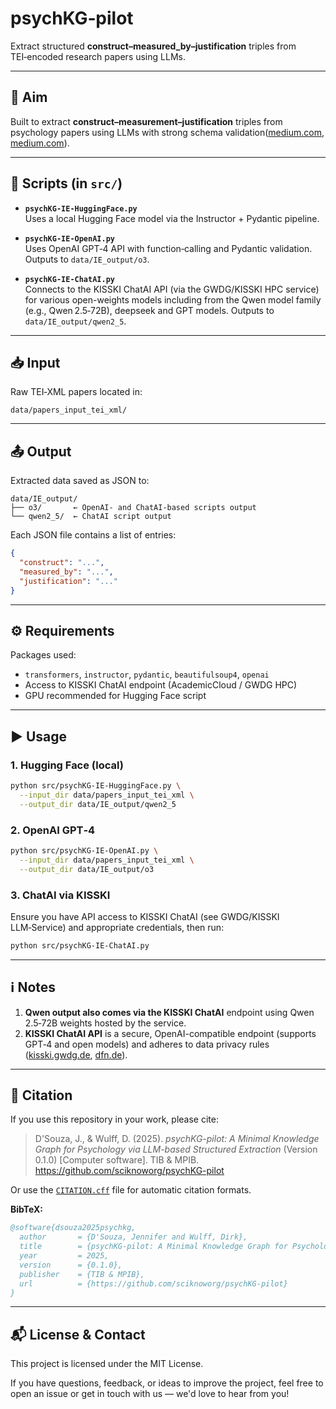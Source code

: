 # psychKG‑pilot

Extract structured **construct–measured_by–justification** triples from TEI‑encoded research papers using LLMs.

---

## 🚀 Aim

Built to extract **construct–measurement–justification** triples from psychology papers using LLMs with strong schema validation([medium.com](https://medium.com/%40jenlindadsouza/psychkg-how-to-build-a-minimal-knowledge-graph-for-psychology-fac0c76800ac?utm_source=chatgpt.com), [medium.com](https://medium.com/%40jenlindadsouza/how-i-get-llms-on-hugging-face-to-speak-structured-data-1fb34bf15792?utm_source=chatgpt.com)).

---

## 🧩 Scripts (in `src/`)

- **`psychKG-IE-HuggingFace.py`**  
  Uses a local Hugging Face model via the Instructor + Pydantic pipeline.

- **`psychKG-IE-OpenAI.py`**  
  Uses OpenAI GPT‑4 API with function‑calling and Pydantic validation. Outputs to `data/IE_output/o3`.

- **`psychKG-IE-ChatAI.py`**  
  Connects to the KISSKI ChatAI API (via the GWDG/KISSKI HPC service) for various open-weights models including from the Qwen model family (e.g., Qwen 2.5‑72B), deepseek and GPT models. Outputs to `data/IE_output/qwen2_5`.

---

## 📥 Input

Raw TEI‑XML papers located in:
```
data/papers_input_tei_xml/
```

---

## 📤 Output

Extracted data saved as JSON to:
```
data/IE_output/
├── o3/       ← OpenAI‑ and ChatAI-based scripts output
└── qwen2_5/  ← ChatAI script output
```

Each JSON file contains a list of entries:
```json
{
  "construct": "...",
  "measured_by": "...",
  "justification": "..."
}
```

---

## ⚙️ Requirements

Packages used:
- `transformers`, `instructor`, `pydantic`, `beautifulsoup4`, `openai`
- Access to KISSKI ChatAI endpoint (AcademicCloud / GWDG HPC)
- GPU recommended for Hugging Face script

---

## ▶️ Usage

### 1. Hugging Face (local)
```bash
python src/psychKG-IE-HuggingFace.py \
  --input_dir data/papers_input_tei_xml \
  --output_dir data/IE_output/qwen2_5
```

### 2. OpenAI GPT‑4
```bash
python src/psychKG-IE-OpenAI.py \
  --input_dir data/papers_input_tei_xml \
  --output_dir data/IE_output/o3
```

### 3. ChatAI via KISSKI
Ensure you have API access to KISSKI ChatAI (see GWDG/KISSKI LLM‑Service) and appropriate credentials, then run:
```bash
python src/psychKG-IE-ChatAI.py
```

---

## ℹ️ Notes

1. **Qwen output also comes via the KISSKI ChatAI** endpoint using Qwen 2.5‑72B weights hosted by the service.
2. **KISSKI ChatAI API** is a secure, OpenAI-compatible endpoint (supports GPT‑4 and open models) and adheres to data privacy rules ([kisski.gwdg.de](https://kisski.gwdg.de/en/leistungen/2-02-llm-service/?utm_source=chatgpt.com), [dfn.de](https://www.dfn.de/wp-content/uploads/2024/10/BT81_Forum_Cloud_GWDG_Chat_AI.pdf?utm_source=chatgpt.com)).

---

## 🔖 Citation

If you use this repository in your work, please cite:

> D'Souza, J., & Wulff, D. (2025). *psychKG-pilot: A Minimal Knowledge Graph for Psychology via LLM-based Structured Extraction* (Version 0.1.0) [Computer software]. TIB & MPIB. https://github.com/sciknoworg/psychKG-pilot

Or use the [`CITATION.cff`](./CITATION.cff) file for automatic citation formats.

**BibTeX:**
```bibtex
@software{dsouza2025psychkg,
  author       = {D'Souza, Jennifer and Wulff, Dirk},
  title        = {psychKG-pilot: A Minimal Knowledge Graph for Psychology via LLM-based Structured Extraction},
  year         = 2025,
  version      = {0.1.0},
  publisher    = {TIB & MPIB},
  url          = {https://github.com/sciknoworg/psychKG-pilot}
}
```

---

## 📬 License & Contact

This project is licensed under the MIT License.

If you have questions, feedback, or ideas to improve the project, feel free to open an issue or get in touch with us — we'd love to hear from you!



